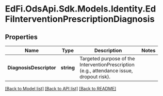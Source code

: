 # EdFi.OdsApi.Sdk.Models.Identity.EdFiInterventionPrescriptionDiagnosis
## Properties

Name | Type | Description | Notes
------------ | ------------- | ------------- | -------------
**DiagnosisDescriptor** | **string** | Targeted purpose of the InterventionPrescription (e.g., attendance issue, dropout risk). | 

[[Back to Model list]](../README.md#documentation-for-models) [[Back to API list]](../README.md#documentation-for-api-endpoints) [[Back to README]](../README.md)

